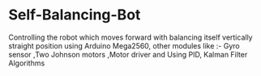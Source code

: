 # Self-Balancing-Bot
Controlling the robot which moves forward with balancing itself vertically straight position using Arduino Mega2560, other modules like :- Gyro sensor ,Two Johnson motors ,Motor driver  and Using PID, Kalman Filter Algorithms
